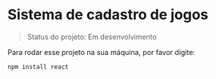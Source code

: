 <h1>Sistema de cadastro de jogos</h1>

> Status do projeto: Em desenvolvimento

Para rodar esse projeto na sua máquina, por favor digite:
 ```
 npm install react
 ```

